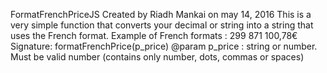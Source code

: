 FormatFrenchPriceJS
Created by Riadh Mankai on may 14, 2016
This is a very simple function that converts your decimal or string into a string that uses the French format.
Example of French formats : 299 871 100,78€
Signature: formatFrenchPrice(p_price)
@param p_price : string or number. Must be valid number (contains only number, dots, commas or spaces)